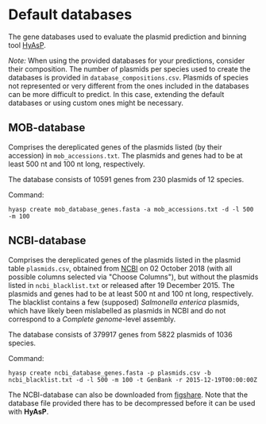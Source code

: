 # Default databases

The gene databases used to evaluate the plasmid prediction and binning tool [HyAsP](https://github.com/cchauve/HyAsP).

*Note:* 
When using the provided databases for your predictions, consider their composition.
The number of plasmids per species used to create the databases is provided in `database_compositions.csv`.
Plasmids of species not represented or very different from the ones included in the databases can be more difficult to predict. 
In this case, extending the default databases or using custom ones might be necessary.

## MOB-database

Comprises the dereplicated genes of the plasmids listed (by their accession) in `mob_accessions.txt`.
The plasmids and genes had to be at least 500 nt and 100 nt long, respectively.

The database consists of 10591 genes from 230 plasmids of 12 species.

Command:
```
hyasp create mob_database_genes.fasta -a mob_accessions.txt -d -l 500 -m 100
```


## NCBI-database

Comprises the dereplicated genes of the plasmids listed in the plasmid table `plasmids.csv`, 
obtained from [NCBI](https://www.ncbi.nlm.nih.gov/genome/browse#!/plasmids/) on 02 October 2018 (with all possible columns selected via "Choose Columns"), 
but without the plasmids listed in `ncbi_blacklist.txt` or released after 19 December 2015.
The plasmids and genes had to be at least 500 nt and 100 nt long, respectively.
The blacklist contains a few (supposed) *Salmonella enterica* plasmids, 
which have likely been mislabelled as plasmids in NCBI and do not correspond to a *Complete genome*-level assembly.

The database consists of 379917 genes from 5822 plasmids of 1036 species.

Command:
```
hyasp create ncbi_database_genes.fasta -p plasmids.csv -b ncbi_blacklist.txt -d -l 500 -m 100 -t GenBank -r 2015-12-19T00:00:00Z
```

The NCBI-database can also be downloaded from [figshare](https://figshare.com/articles/HyAsP_NCBI_RefSeq_database/8001827).
Note that the database file provided there has to be decompressed before it can be used with **HyAsP**.